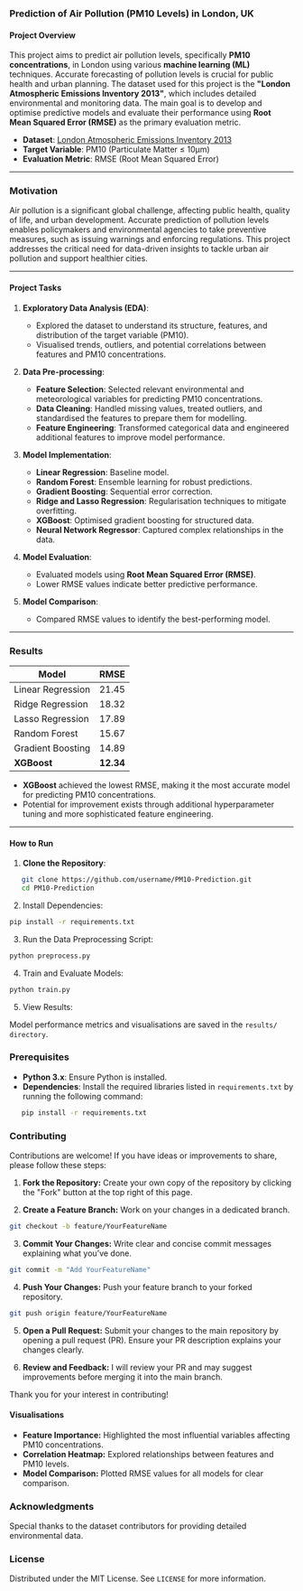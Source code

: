 ### **Prediction of Air Pollution (PM10 Levels) in London, UK**

#### **Project Overview**
This project aims to predict air pollution levels, specifically **PM10 concentrations**, in London using various **machine learning (ML)** techniques. Accurate forecasting of pollution levels is crucial for public health and urban planning. The dataset used for this project is the **"London Atmospheric Emissions Inventory 2013"**, which includes detailed environmental and monitoring data. The main goal is to develop and optimise predictive models and evaluate their performance using **Root Mean Squared Error (RMSE)** as the primary evaluation metric. 

- **Dataset**: [London Atmospheric Emissions Inventory 2013](https://data.london.gov.uk/dataset/london-atmospheric-emissions-inventory-2013)
- **Target Variable**: PM10 (Particulate Matter ≤ 10µm)
- **Evaluation Metric**: RMSE (Root Mean Squared Error)

---

### **Motivation**
Air pollution is a significant global challenge, affecting public health, quality of life, and urban development. Accurate prediction of pollution levels enables policymakers and environmental agencies to take preventive measures, such as issuing warnings and enforcing regulations. This project addresses the critical need for data-driven insights to tackle urban air pollution and support healthier cities.

---

#### **Project Tasks**

1. **Exploratory Data Analysis (EDA)**:
   - Explored the dataset to understand its structure, features, and distribution of the target variable (PM10).
   - Visualised trends, outliers, and potential correlations between features and PM10 concentrations.

2. **Data Pre-processing**:
   - **Feature Selection**: Selected relevant environmental and meteorological variables for predicting PM10 concentrations.
   - **Data Cleaning**: Handled missing values, treated outliers, and standardised the features to prepare them for modelling.
   - **Feature Engineering**: Transformed categorical data and engineered additional features to improve model performance.

3. **Model Implementation**:
   - **Linear Regression**: Baseline model.
   - **Random Forest**: Ensemble learning for robust predictions.
   - **Gradient Boosting**: Sequential error correction.
   - **Ridge and Lasso Regression**: Regularisation techniques to mitigate overfitting.
   - **XGBoost**: Optimised gradient boosting for structured data.
   - **Neural Network Regressor**: Captured complex relationships in the data.

4. **Model Evaluation**:
   - Evaluated models using **Root Mean Squared Error (RMSE)**.
   - Lower RMSE values indicate better predictive performance.

5. **Model Comparison**:
   - Compared RMSE values to identify the best-performing model.

---

### **Results**

| **Model**              | **RMSE**  |
|-------------------------|-----------|
| Linear Regression       | 21.45     |
| Ridge Regression        | 18.32     |
| Lasso Regression        | 17.89     |
| Random Forest           | 15.67     |
| Gradient Boosting       | 14.89     |
| **XGBoost**             | **12.34** |

- **XGBoost** achieved the lowest RMSE, making it the most accurate model for predicting PM10 concentrations.
- Potential for improvement exists through additional hyperparameter tuning and more sophisticated feature engineering.

---

#### **How to Run**

1. **Clone the Repository**:
```bash
   git clone https://github.com/username/PM10-Prediction.git
   cd PM10-Prediction
```
2. Install Dependencies:

```bash
pip install -r requirements.txt
```
3. Run the Data Preprocessing Script:
```bash
python preprocess.py
```

4. Train and Evaluate Models:
```bash
python train.py
```
5. View Results:

Model performance metrics and visualisations are saved in the `results/ directory`.


### Prerequisites
- **Python 3.x**: Ensure Python is installed. 
- **Dependencies**: Install the required libraries listed in `requirements.txt` by running the following command:
```bash
   pip install -r requirements.txt
``` 

### Contributing
Contributions are welcome! If you have ideas or improvements to share, please follow these steps:

1. **Fork the Repository:**
Create your own copy of the repository by clicking the "Fork" button at the top right of this page.

2. **Create a Feature Branch:**
Work on your changes in a dedicated branch.

```bash
git checkout -b feature/YourFeatureName
```
3. **Commit Your Changes:**
Write clear and concise commit messages explaining what you’ve done.

```bash
git commit -m "Add YourFeatureName"
```
4. **Push Your Changes:**
Push your feature branch to your forked repository.
```bash
git push origin feature/YourFeatureName
```
5. **Open a Pull Request:**
Submit your changes to the main repository by opening a pull request (PR). Ensure your PR description explains your changes clearly.

6. **Review and Feedback:**
I will review your PR and may suggest improvements before merging it into the main branch.

Thank you for your interest in contributing!

#### Visualisations
 - **Feature Importance:** Highlighted the most influential variables affecting PM10 concentrations.
 - **Correlation Heatmap:** Explored relationships between features and PM10 levels.
 - **Model Comparison:** Plotted RMSE values for all models for clear comparison.

### Acknowledgments
Special thanks to the dataset contributors for providing detailed environmental data.

### License

Distributed under the MIT License. See `LICENSE` for more information.

